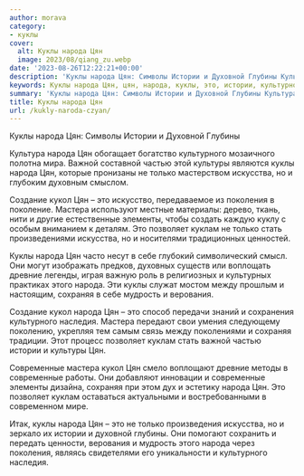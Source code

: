 ```yaml
---
author: morava
category:
- куклы
cover:
  alt: Куклы народа Цян
  image: 2023/08/qiang_zu.webp
date: '2023-08-26T12:22:21+00:00'
description: 'Куклы народа Цян: Символы Истории и Духовной Глубины Культура народа Цян обогащает богатство культурного мозаичного полотна мира. Важной составной частью...'
keywords: Куклы народа Цян, цян, народа, куклы, это, истории, культурного, только, искусства, кукол, мастера, позволяет, куклам, сохраняя, современные, духовной
summary: 'Куклы народа Цян: Символы Истории и Духовной Глубины Культура народа Цян обогащает богатство культурного мозаичного полотна мира. Важной составной частью...'
title: Куклы народа Цян
url: /kukly-naroda-czyan/
---
```


Куклы народа Цян: Символы Истории и Духовной Глубины

Культура народа Цян обогащает богатство культурного мозаичного полотна мира. Важной составной частью этой культуры являются куклы народа Цян, которые пронизаны не только мастерством искусства, но и глубоким духовным смыслом.

Создание кукол Цян – это искусство, передаваемое из поколения в поколение. Мастера используют местные материалы: дерево, ткань, нити и другие естественные элементы, чтобы создать каждую куклу с особым вниманием к деталям. Это позволяет куклам не только стать произведениями искусства, но и носителями традиционных ценностей.

Куклы народа Цян часто несут в себе глубокий символический смысл. Они могут изображать предков, духовных существ или воплощать древние легенды, играя важную роль в религиозных и культурных практиках этого народа. Эти куклы служат мостом между прошлым и настоящим, сохраняя в себе мудрость и верования.

Создание кукол народа Цян – это способ передачи знаний и сохранения культурного наследия. Мастера передают свои умения следующему поколению, укрепляя тем самым связь между поколениями и сохраняя традиции. Этот процесс позволяет куклам стать важной частью истории и культуры Цян.

Современные мастера кукол Цян смело воплощают древние методы в современные работы. Они добавляют инновации и современные элементы дизайна, сохраняя при этом дух и эстетику народа Цян. Это позволяет куклам оставаться актуальными и востребованными в современном мире.

Итак, куклы народа Цян – это не только произведения искусства, но и зеркало их истории и духовной глубины. Они помогают сохранить и передать ценности, верования и мудрость этого народа через поколения, являясь свидетелями его уникальности и культурного наследия.